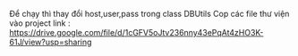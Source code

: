 Để chạy thì thay đổi host,user,pass trong class DBUtils
Cop các file thư viện vào project
link : https://drive.google.com/file/d/1cGFV5oJtv236nny43ePqAt4zHO3K-61J/view?usp=sharing
